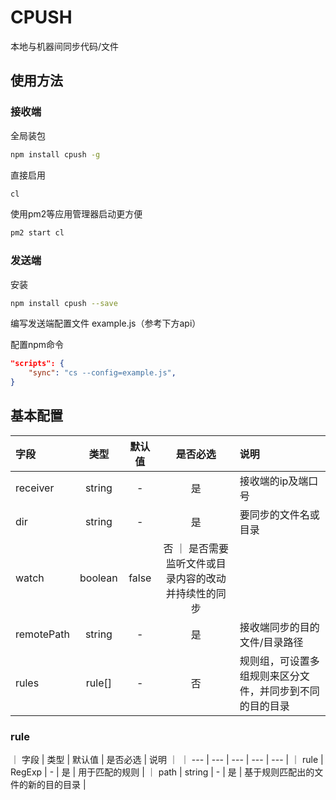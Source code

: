# CPUSH
本地与机器间同步代码/文件

## 使用方法

### 接收端

全局装包
```Bash
npm install cpush -g
```
直接启用
```Bash
cl
```
使用pm2等应用管理器启动更方便
```Bash
pm2 start cl
```

### 发送端

安装
```Bash
npm install cpush --save
```

编写发送端配置文件 example.js（参考下方api）

配置npm命令
```json
"scripts": {
    "sync": "cs --config=example.js",
}
```

## 基本配置

| 字段 | 类型 | 默认值 | 是否必选 | 说明 |
| :--- | :---: | :---: | :---: | :--- |
| receiver | string | - | 是 | 接收端的ip及端口号 |
| dir | string | - | 是 | 要同步的文件名或目录 |
| watch | boolean | false | 否 ｜ 是否需要监听文件或目录内容的改动并持续性的同步 |
| remotePath | string | - | 是 | 接收端同步的目的文件/目录路径 |
| rules | rule[] | - | 否 | 规则组，可设置多组规则来区分文件，并同步到不同的目的目录 |

### rule

｜ 字段 | 类型 | 默认值 | 是否必选 | 说明 ｜
｜ --- | --- | --- | --- | --- |
｜ rule | RegExp | - | 是 | 用于匹配的规则 |
｜ path | string | - | 是 | 基于规则匹配出的文件的新的目的目录 |

